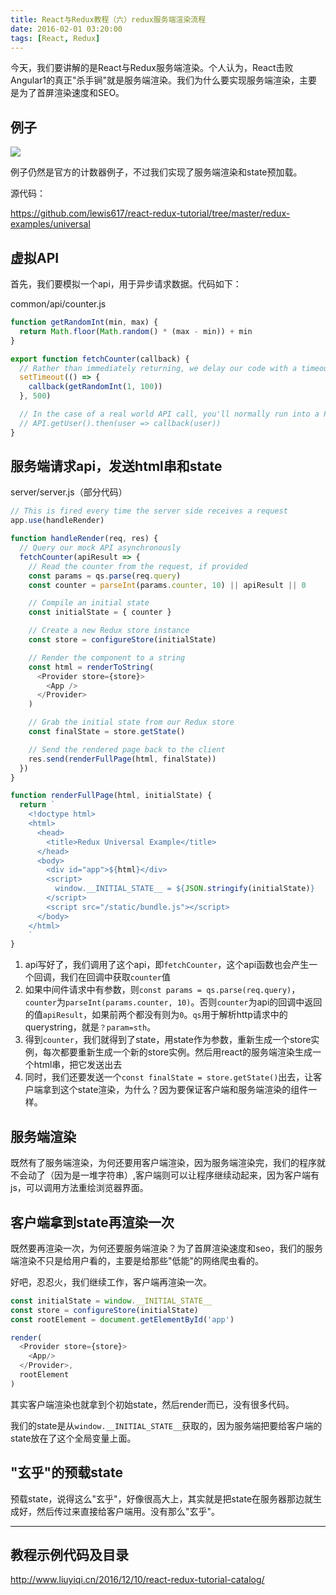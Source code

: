 ```yaml
---
title: React与Redux教程（六）redux服务端渲染流程
date: 2016-02-01 03:20:00
tags: [React, Redux]
---
```


今天，我们要讲解的是React与Redux服务端渲染。个人认为，React击败Angular1的真正"杀手锏"就是服务端渲染。我们为什么要实现服务端渲染，主要是为了首屏渲染速度和SEO。

<!--more-->

## 例子

![](https://ws4.sinaimg.cn/large/83900b4egw1f9xs2gkuhsg20cy01vmzy.gif)

例子仍然是官方的计数器例子，不过我们实现了服务端渲染和state预加载。

源代码：

https://github.com/lewis617/react-redux-tutorial/tree/master/redux-examples/universal

## 虚拟API

首先，我们要模拟一个api，用于异步请求数据。代码如下：

common/api/counter.js

```js
function getRandomInt(min, max) {
  return Math.floor(Math.random() * (max - min)) + min
}

export function fetchCounter(callback) {
  // Rather than immediately returning, we delay our code with a timeout to simulate asynchronous behavior
  setTimeout(() => {
    callback(getRandomInt(1, 100))
  }, 500)

  // In the case of a real world API call, you'll normally run into a Promise like this:
  // API.getUser().then(user => callback(user))
}
```

## 服务端请求api，发送html串和state

server/server.js（部分代码）

```js
// This is fired every time the server side receives a request
app.use(handleRender)

function handleRender(req, res) {
  // Query our mock API asynchronously
  fetchCounter(apiResult => {
    // Read the counter from the request, if provided
    const params = qs.parse(req.query)
    const counter = parseInt(params.counter, 10) || apiResult || 0

    // Compile an initial state
    const initialState = { counter }

    // Create a new Redux store instance
    const store = configureStore(initialState)

    // Render the component to a string
    const html = renderToString(
      <Provider store={store}>
        <App />
      </Provider>
    )

    // Grab the initial state from our Redux store
    const finalState = store.getState()

    // Send the rendered page back to the client
    res.send(renderFullPage(html, finalState))
  })
}

function renderFullPage(html, initialState) {
  return `
    <!doctype html>
    <html>
      <head>
        <title>Redux Universal Example</title>
      </head>
      <body>
        <div id="app">${html}</div>
        <script>
          window.__INITIAL_STATE__ = ${JSON.stringify(initialState)}
        </script>
        <script src="/static/bundle.js"></script>
      </body>
    </html>
    `
}
```
  1. api写好了，我们调用了这个api，即`fetchCounter`，这个api函数也会产生一个回调，我们在回调中获取`counter`值
  2. 如果中间件请求中有参数，则`const params = qs.parse(req.query)`，`counter`为`parseInt(params.counter, 10)`。否则`counter`为api的回调中返回的值`apiResult`，如果前两个都没有则为`0`。`qs`用于解析http请求中的querystring，就是`？param=sth`。
  3. 得到`counter`，我们就得到了state，用state作为参数，重新生成一个store实例，每次都要重新生成一个新的store实例。然后用react的服务端渲染生成一个html串，把它发送出去
  4. 同时，我们还要发送一个`const finalState = store.getState()`出去，让客户端拿到这个state渲染，为什么？因为要保证客户端和服务端渲染的组件一样。

## 服务端渲染

既然有了服务端渲染，为何还要用客户端渲染，因为服务端渲染完，我们的程序就不会动了（因为是一堆字符串）,客户端则可以让程序继续动起来，因为客户端有js，可以调用方法重绘浏览器界面。

## 客户端拿到state再渲染一次

既然要再渲染一次，为何还要服务端渲染？为了首屏渲染速度和seo，我们的服务端渲染不只是给用户看的，主要是给那些"低能"的网络爬虫看的。

好吧，忍忍火，我们继续工作，客户端再渲染一次。

```js
const initialState = window.__INITIAL_STATE__
const store = configureStore(initialState)
const rootElement = document.getElementById('app')

render(
  <Provider store={store}>
    <App/>
  </Provider>,
  rootElement
)
```
其实客户端渲染也就拿到个初始state，然后render而已，没有很多代码。

我们的state是从`window.__INITIAL_STATE__`获取的，因为服务端把要给客户端的state放在了这个全局变量上面。

## "玄乎"的预载state

预载state，说得这么"玄乎"，好像很高大上，其实就是把state在服务器那边就生成好，然后传过来直接给客户端用。没有那么"玄乎"。

* * *

## 教程示例代码及目录

<http://www.liuyiqi.cn/2016/12/10/react-redux-tutorial-catalog/>
